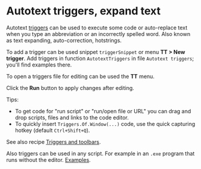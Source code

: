 # Autotext triggers, expand text

Autotext [triggers](/api/Au.Triggers.ActionTriggers.html) can be used to execute some code or auto-replace text when you type an abbreviation or an incorrectly spelled word. Also known as text expanding, auto-correction, hotstrings.

To add a trigger can be used snippet `triggerSnippet` or menu **TT > New trigger**. Add triggers in function `AutotextTriggers` in file `Autotext triggers`; you'll find examples there.

To open a triggers file for editing can be used the **TT** menu.

Click the **Run** button to apply changes after editing.

Tips:

- To get code for "run script" or "run/open file or URL" you can drag and drop scripts, files and links to the code editor.
- To quickly insert `Triggers.Of.Window(...)` code, use the quick capturing hotkey (default `Ctrl+Shift+Q`).

See also recipe [Triggers and toolbars](Script%20%27Triggers%20and%20toolbars%27.html).

Also triggers can be used in any script. For example in an `.exe` program that runs without the editor. [Examples](/api/Au.Triggers.ActionTriggers.html).